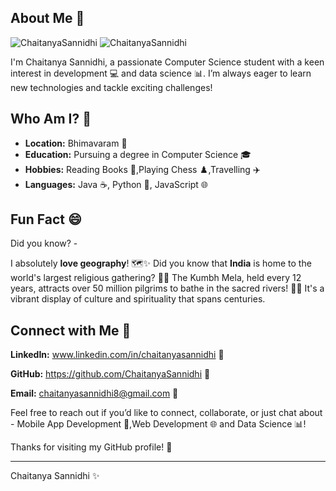 ## About Me 👋

![ChaitanyaSannidhi](.img/Blue-Futuristic-Technology-Linkedln-Banner.png#gh-dark-mode-only)
![ChaitanyaSannidhi](.img/Colorful-Pastel-Modern-Personal-LinkedIn-Banner.png#gh-light-mode-only)


I'm Chaitanya Sannidhi, a passionate Computer Science student with a keen interest in development 💻 and data science 📊. I’m always eager to learn new technologies and tackle exciting challenges!

## Who Am I? 🤔

- **Location:** Bhimavaram 📍
- **Education:** Pursuing a degree in Computer Science 🎓
- **Hobbies:** Reading Books 📖,Playing Chess ♟️,Travelling ✈️
- **Languages:** Java ☕, Python 🐍, JavaScript 🌐

## Fun Fact 😄

Did you know? -  

I absolutely **love geography**! 🗺️✨ Did you know that **India** is home to the world's largest religious gathering? 🕌⛪ The Kumbh Mela, held every 12 years, attracts over 50 million pilgrims to bathe in the sacred rivers! 🌊🙏 It's a vibrant display of culture and spirituality that spans centuries.


## Connect with Me 🌟

 **LinkedIn:** www.linkedin.com/in/chaitanyasannidhi 🔗
 
 **GitHub:**   https://github.com/ChaitanyaSannidhi 💼
 
 **Email:**    chaitanyasannidhi8@gmail.com 📧

Feel free to reach out if you’d like to connect, collaborate, or just chat about - Mobile App Development 📱,Web Development 🌐 and Data Science 📊!

Thanks for visiting my GitHub profile! 🌟

---

Chaitanya Sannidhi ✨
